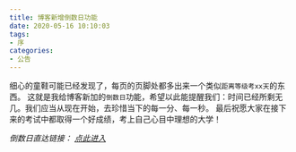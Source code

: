 ```yaml
---
title: 博客新增倒数日功能
date: 2020-05-16 10:10:03
tags:
- 序
categories:
- 公告
---
```

细心的童鞋可能已经发现了，每页的页脚处都多出来一个类似` 距离等级考xx天 `的东西。
这就是我给博客新加的` 倒数日 `功能，希望以此能提醒我们：时间已经所剩无几。我们应当从现在开始，去珍惜当下的每一分、每一秒。
最后祝愿大家在接下来的考试中都取得一个好成绩，考上自己心目中理想的大学！

*倒数日直达链接： [点此进入](/countdown)*